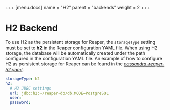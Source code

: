 +++
[menu.docs]
name = "H2"
parent = "backends"
weight = 2
+++


# H2 Backend

To use H2 as the persistent storage for Reaper, the `storageType` setting must be set to **h2** in the Reaper configuration YAML file. When using H2 storage, the database will be automatically created under the path configured in the configuration YAML file. An example of how to configure H2 as persistent storage for Reaper can be found in the *[cassandra-reaper-h2.yaml](https://github.com/thelastpickle/cassandra-reaper/blob/master/src/packaging/resource/cassandra-reaper-h2.yaml)*.


```yaml
storageType: h2
h2:
  # H2 JDBC settings
  url: jdbc:h2:~/reaper-db/db;MODE=PostgreSQL
  user:
  password:
  
```
